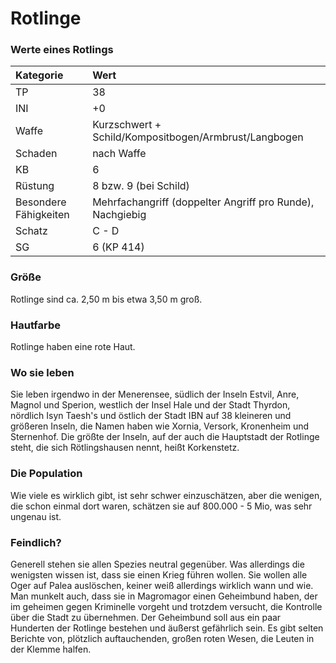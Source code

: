 # Rotlinge

### Werte eines Rotlings

| Kategorie | Wert |
| :--- | :--- |
| TP | 38 |
| INI | +0 |
| Waffe | Kurzschwert + Schild/Kompositbogen/Armbrust/Langbogen |
| Schaden | nach Waffe |
| KB | 6 |
| Rüstung | 8 bzw. 9 \(bei Schild\) |
| Besondere Fähigkeiten | Mehrfachangriff \(doppelter Angriff pro Runde\), Nachgiebig |
| Schatz | C - D |
| SG | 6 \(KP 414\) |

### Größe

Rotlinge sind ca. 2,50 m bis etwa 3,50 m groß.

### Hautfarbe

Rotlinge haben eine rote Haut.

### Wo sie leben

Sie leben irgendwo in der Menerensee, südlich der Inseln Estvil, Anre, Magnol und Sperion, westlich der Insel Hale und der Stadt Thyrdon, nördlich Isyn Taesh's und östlich der Stadt IBN auf 38 kleineren und größeren Inseln, die Namen haben wie Xornia, Versork, Kronenheim und Sternenhof. Die größte der Inseln, auf der auch die Hauptstadt der Rotlinge steht, die sich Rötlingshausen nennt, heißt Korkenstetz.

### Die Population

Wie viele es wirklich gibt, ist sehr schwer einzuschätzen, aber die wenigen, die schon einmal dort waren, schätzen sie auf 800.000 - 5 Mio, was sehr ungenau ist.

### Feindlich?

Generell stehen sie allen Spezies neutral gegenüber. Was allerdings die wenigsten wissen ist, dass sie einen Krieg führen wollen. Sie wollen alle Oger auf Palea auslöschen, keiner weiß allerdings wirklich wann und wie. Man munkelt auch, dass sie in Magromagor einen Geheimbund haben, der im geheimen gegen Kriminelle vorgeht und trotzdem versucht, die Kontrolle über die Stadt zu übernehmen. Der Geheimbund soll aus ein paar Hunderten der Rotlinge bestehen und äußerst gefährlich sein. Es gibt selten Berichte von, plötzlich auftauchenden, großen roten Wesen, die Leuten in der Klemme halfen.

